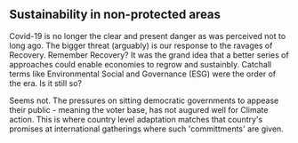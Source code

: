 ## Sustainability in non-protected areas ##

<!---meant to augment /node3--->

Covid-19 is no longer the clear and present danger as was perceived not to long ago. The bigger threat (arguably) is our response to the ravages of Recovery. Remember Recovery? It was the grand idea that a better series of approaches could enable economies to regrow and sustainbly. Catchall terms like Environmental Social and Governance (ESG) were the order of the era. Is it still so?

Seems not. The pressures on sitting democratic governments to appease their public - meaning the voter base, has not augured well for Climate action. This is where country level adaptation matches that country's promises at international gatherings where such 'committments' are given.

